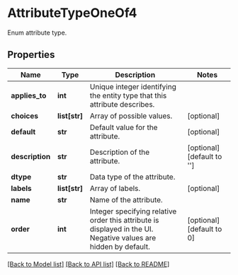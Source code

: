 # AttributeTypeOneOf4

Enum attribute type.
## Properties
Name | Type | Description | Notes
------------ | ------------- | ------------- | -------------
**applies_to** | **int** | Unique integer identifying the entity type that this attribute describes. | 
**choices** | **list[str]** | Array of possible values. | [optional] 
**default** | **str** | Default value for the attribute. | [optional] 
**description** | **str** | Description of the attribute. | [optional] [default to '']
**dtype** | **str** | Data type of the attribute. | 
**labels** | **list[str]** | Array of labels. | [optional] 
**name** | **str** | Name of the attribute. | 
**order** | **int** | Integer specifying relative order this attribute is displayed in the UI. Negative values are hidden by default. | [optional] [default to 0]

[[Back to Model list]](../README.md#documentation-for-models) [[Back to API list]](../README.md#documentation-for-api-endpoints) [[Back to README]](../README.md)


